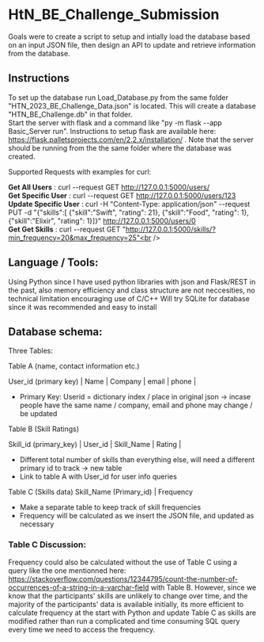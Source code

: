 # HtN_BE_Challenge_Submission

Goals were to create a script to setup and intially load the database based on an input JSON file, then design an API to update and retrieve information from the database.

## Instructions
To set up the database run Load_Database.py from the same folder "HTN_2023_BE_Challenge_Data.json" is located. This will create a database "HTN_BE_Challenge.db" in that folder. <br />
Start the server with flask and a command like "py -m flask --app Basic_Server run". Instructions to setup flask are available here: https://flask.palletsprojects.com/en/2.2.x/installation/ . Note that the server should be running from the the same folder where the database was created. 

Supported Requests with examples for curl:

**Get All Users** : curl --request GET http://127.0.0.1:5000/users/ <br />
**Get Specific User** : curl --request GET http://127.0.0.1:5000/users/123 <br />
**Update Specific User** : curl -H "Content-Type: application/json" --request PUT -d "{\"skills\":[ {\"skill\":\"Swift\", \"rating\": 21}, {\"skill\":\"Food\", \"rating\": 1}, {\"skill\":\"Elixir\", \"rating\": 1}]}" http://127.0.0.1:5000/users/0 <br />
**Get Get Skills** : curl --request GET "http://127.0.0.1:5000/skills/?min_frequency=20&max_frequency=25"<br />

## Language / Tools:
Using Python since I have used python libraries with json and Flask/REST in the past, also memory efficiency and class structure are not neccesities, no technical limitation encouraging use of C/C++
Will try SQLite for database since it was recommended and easy to install

## Database schema:
Three Tables:

Table A (name, contact information etc.)

User_id	(primary key) | Name | Company | email | phone |

- Primary Key: Userid = dictionary index / place in original json -> incase people have the same name / company, email and phone may change / be updated

Table B (Skill Ratings)

Skill_id (primary_key) | User_id | Skill_Name | Rating |

- Different total number of skills than everything else, will need a different primary id to track -> new table
- Link to table A with User_id for user info queries

Table C (Skills data)
Skill_Name (Primary_id)	| Frequency

- Make a separate table to keep track of skill frequencies
- Frequency will be calculated as we insert the JSON file, and updated as necessary

### Table C Discussion:
Frequency could also be calculated without the use of Table C using a query like the one mentionned here: https://stackoverflow.com/questions/12344795/count-the-number-of-occurrences-of-a-string-in-a-varchar-field with Table B. However, since we know that the participants' skills are unlikely to change over time, and the majority of the participants' data is available initially, its more efficient to calculate frequency at the start with Python and update Table C as skills are modified rather than run a complicated and time consuming SQL query every time we need to access the frequency.

